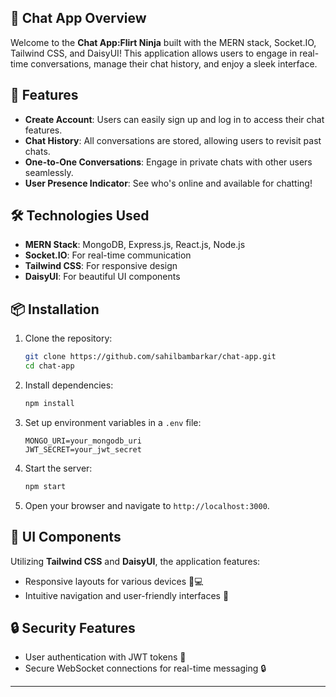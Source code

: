 
## 📱 Chat App Overview

Welcome to the **Chat App:Flirt Ninja** built with the MERN stack, Socket.IO, Tailwind CSS, and DaisyUI! This application allows users to engage in real-time conversations, manage their chat history, and enjoy a sleek interface.

## 🚀 Features

- **Create Account**: Users can easily sign up and log in to access their chat features.
- **Chat History**: All conversations are stored, allowing users to revisit past chats.
- **One-to-One Conversations**: Engage in private chats with other users seamlessly.
- **User Presence Indicator**: See who's online and available for chatting!

## 🛠️ Technologies Used

- **MERN Stack**: MongoDB, Express.js, React.js, Node.js
- **Socket.IO**: For real-time communication
- **Tailwind CSS**: For responsive design
- **DaisyUI**: For beautiful UI components

## 📦 Installation

1. Clone the repository:
   ```bash
   git clone https://github.com/sahilbambarkar/chat-app.git
   cd chat-app
   ```

2. Install dependencies:
   ```bash
   npm install
   ```

3. Set up environment variables in a `.env` file:
   ```
   MONGO_URI=your_mongodb_uri
   JWT_SECRET=your_jwt_secret
   ```

4. Start the server:
   ```bash
   npm start
   ```

5. Open your browser and navigate to `http://localhost:3000`.

## 🎨 UI Components

Utilizing **Tailwind CSS** and **DaisyUI**, the application features:

- Responsive layouts for various devices 📱💻
- Intuitive navigation and user-friendly interfaces 🎨

## 🔒 Security Features

- User authentication with JWT tokens 🔑
- Secure WebSocket connections for real-time messaging 🔒



---

